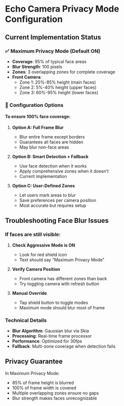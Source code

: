 # Echo Camera Privacy Mode Configuration

## Current Implementation Status

### ✅ Maximum Privacy Mode (Default ON)
- **Coverage**: 95% of typical face areas
- **Blur Strength**: 100 pixels
- **Zones**: 3 overlapping zones for complete coverage
- **Front Camera**: 
  - Zone 1: 20%-85% height (main faces)
  - Zone 2: 5%-40% height (upper faces)
  - Zone 3: 60%-95% height (lower faces)

### 🔧 Configuration Options

#### To ensure 100% face coverage:

1. **Option A: Full Frame Blur**
   - Blur entire frame except borders
   - Guarantees all faces are hidden
   - May blur non-face areas

2. **Option B: Smart Detection + Fallback**
   - Use face detection when it works
   - Apply comprehensive zones when it doesn't
   - Current implementation

3. **Option C: User-Defined Zones**
   - Let users mark areas to blur
   - Save preferences per camera position
   - Most accurate but requires setup

## Troubleshooting Face Blur Issues

### If faces are still visible:

1. **Check Aggressive Mode is ON**
   - Look for red shield icon
   - Text should say "Maximum Privacy Mode"

2. **Verify Camera Position**
   - Front camera has different zones than back
   - Try toggling camera with refresh button

3. **Manual Override**
   - Tap shield button to toggle modes
   - Maximum mode should blur most of frame

### Technical Details

- **Blur Algorithm**: Gaussian blur via Skia
- **Processing**: Real-time frame processor
- **Performance**: Optimized for 30fps
- **Fallback**: Multi-zone coverage when detection fails

## Privacy Guarantee

In Maximum Privacy Mode:
- 85% of frame height is blurred
- 100% of frame width is covered
- Multiple overlapping zones ensure no gaps
- Blur strength makes faces unrecognizable